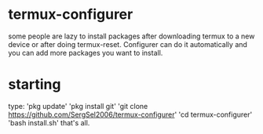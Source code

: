 # termux-configurer
some people are lazy to install packages after downloading termux to a new device or after doing termux-reset. Configurer can do it automatically and you can add more packages you want to install.
# starting
type:
'pkg update'
'pkg install git'
'git clone https://github.com/SergSel2006/termux-configurer'
'cd termux-configurer'
'bash install.sh'
that's all.
